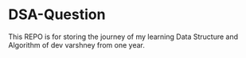 # DSA-Question
This REPO is for storing the journey of my learning Data Structure and Algorithm
of dev varshney from one year.
